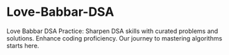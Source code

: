 # Love-Babbar-DSA

Love Babbar DSA Practice: Sharpen DSA skills with curated problems and solutions. Enhance coding proficiency. Our journey to mastering algorithms starts here.
